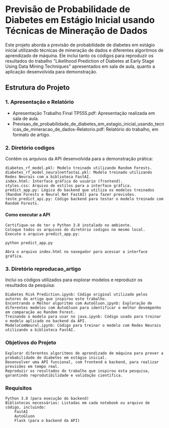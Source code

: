 # Previsão de Probabilidade de Diabetes em Estágio Inicial usando Técnicas de Mineração de Dados

Este projeto aborda a previsão de probabilidade de diabetes em estágio inicial utilizando técnicas de mineração de dados e diferentes algoritmos de aprendizado de máquina. Ele inclui tanto os códigos para reproduzir os resultados do trabalho "Likelihood Prediction of Diabetes at Early Stage Using Data Mining Techniques" apresentados em sala de aula, quanto a aplicação desenvolvida para demonstração.

## Estrutura do Projeto

### 1. Apresentação e Relatório

- Apresentação Trabalho Final TP555.pdf: Apresentação realizada em sala de aula.
- Previsao_de_probabilidade_de_diabetes_em_estagio_inicial_usando_tecnicas_de_mineracao_de_dados-Relatorio.pdf: Relatório do trabalho, em formato de artigo.

### 2. Diretório codigos

Contém os arquivos da API desenvolvida para a demonstração prática:

    diabetes_rf_model.pkl: Modelo treinado utilizando Random Forests.
    diabetes_rf_model_neuralnetfastai.pkl: Modelo treinado utilizando Redes Neurais com a biblioteca FastAI.
    index.html: Interface gráfica do usuário (frontend).
    styles.css: Arquivo de estilos para a interface gráfica.
    predict_app.py: Lógica do backend que utiliza os modelos treinados (Random Forests e Neural Net FastAI) para fazer previsões.
    teste_predict_api.py: Código backend para testar o modelo treinado com Random Forests.

#### Como executar a API

    Certifique-se de ter o Python 3.8 instalado no ambiente.
    Coloque todos os arquivos do diretório codigos no mesmo local.
    Execute o arquivo predict_app.py:

    python predict_app.py

    Abra o arquivo index.html no navegador para acessar a interface gráfica.

### 3. Diretório reproducao_artigo

Inclui os códigos utilizados para explorar modelos e reproduzir os resultados da pesquisa:

    Diabetes Risk Prediction.ipynb: Código original utilizado pelos autores do artigo que inspirou este trabalho.
    Encontrando o Melhor algoritmo com AutoGluon.ipynb: Exploração de diferentes modelos com AutoGluon para identificar o melhor desempenho em comparação ao Random Forest.
    Treinando o modelo para usar no java.ipynb: Código usado para treinar o modelo aplicado no backend da API.
    ModeloComNeural.ipynb: Código para treinar o modelo com Redes Neurais utilizando a biblioteca FastAI.

### Objetivos do Projeto

    Explorar diferentes algoritmos de aprendizado de máquina para prever a probabilidade de diabetes em estágio inicial.
    Desenvolver uma API funcional, com frontend e backend, para realizar previsões em tempo real.
    Reproduzir os resultados do trabalho que inspirou esta pesquisa, garantindo reprodutibilidade e validação científica.

### Requisitos

    Python 3.8 (para execução do backend)
    Bibliotecas necessárias: Listadas em cada notebook ou arquivo de código, incluindo:
        FastAI
        AutoGluon
        Flask (para o backend da API)
